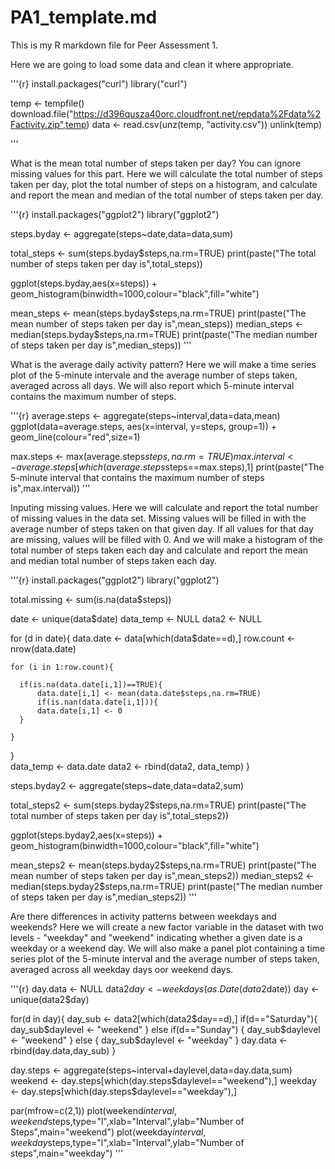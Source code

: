 PA1_template.md
===============

This is my R markdown file for Peer Assessment 1.

Here we are going to load some data and clean it where appropriate.


'''{r}
install.packages("curl")
library("curl")

temp <- tempfile()
download.file("https://d396qusza40orc.cloudfront.net/repdata%2Fdata%2Factivity.zip",temp)
data <- read.csv(unz(temp, "activity.csv"))
unlink(temp)

'''

What is the mean total number of steps taken per day? You can ignore missing values for this part.
Here we will calculate the total number of steps taken per day, plot the total number of steps on a histogram, and calculate and report the mean and median of the total number of steps taken per day.

'''{r}
install.packages("ggplot2")
library("ggplot2")


steps.byday <- aggregate(steps~date,data=data,sum)

total_steps <- sum(steps.byday$steps,na.rm=TRUE)
print(paste("The total number of steps taken per day is",total_steps))

ggplot(steps.byday,aes(x=steps)) + geom_histogram(binwidth=1000,colour="black",fill="white")

mean_steps <- mean(steps.byday$steps,na.rm=TRUE)
print(paste("The mean number of steps taken per day is",mean_steps))
median_steps <- median(steps.byday$steps,na.rm=TRUE)
print(paste("The median number of steps taken per day is",median_steps))
'''

What is the average daily activity pattern?
Here we will make a time series plot of the 5-minute intervale and the average number of steps taken, averaged across all days. We will also report which 5-minute interval contains the maximum number of steps.


'''{r}
average.steps <- aggregate(steps~interval,data=data,mean)
ggplot(data=average.steps, aes(x=interval, y=steps, group=1)) + geom_line(colour="red",size=1)

max.steps <- max(average.steps$steps,na.rm=TRUE)
max.interval <- average.steps[which(average.steps$steps==max.steps),1]
print(paste("The 5-minute interval that contains the maximum number of steps is",max.interval))
'''

Inputing missing values.
Here we will calculate and report the total number of missing values in the data set. Missing values will be filled in with the average number of steps taken on that given day. If all values for that day are missing, values will be filled with 0. And we will make a histogram of the total number of steps taken each day and calculate and report the mean and median total number of steps taken each day.


'''{r}
install.packages("ggplot2")
library("ggplot2")

total.missing <- sum(is.na(data$steps))


date <- unique(data$date)
data_temp <- NULL
data2 <- NULL


  for (d in date){
    data.date <- data[which(data$date==d),]
    row.count <- nrow(data.date) 
    
    for (i in 1:row.count){
  
      if(is.na(data.date[i,1])==TRUE){
          data.date[i,1] <- mean(data.date$steps,na.rm=TRUE)
          if(is.nan(data.date[i,1])){
          data.date[i,1] <- 0
      }
    
    }
  }  
  data_temp <- data.date
  data2 <- rbind(data2, data_temp)
}

steps.byday2 <- aggregate(steps~date,data=data2,sum)

total_steps2 <- sum(steps.byday2$steps,na.rm=TRUE)
print(paste("The total number of steps taken per day is",total_steps2))

ggplot(steps.byday2,aes(x=steps)) + geom_histogram(binwidth=1000,colour="black",fill="white")

mean_steps2 <- mean(steps.byday2$steps,na.rm=TRUE)
print(paste("The mean number of steps taken per day is",mean_steps2))
median_steps2 <- median(steps.byday2$steps,na.rm=TRUE)
print(paste("The median number of steps taken per day is",median_steps2))
'''

Are there differences in activity patterns between weekdays and weekends?
Here we will create a new factor variable in the dataset with two levels - "weekday" and "weekend" indicating whether a given date is a weekday or a weekend day. We will also make a panel plot containing a time series plot of the 5-minute interval and the average number of steps taken, averaged across all weekday days oor weekend days.


'''{r}
day.data <- NULL
data2$day <- weekdays(as.Date(data2$date))
day <- unique(data2$day)

for(d in day){
  day_sub <- data2[which(data2$day==d),]
    if(d=="Saturday"){
      day_sub$daylevel <- "weekend"
    } else if(d=="Sunday") {
      day_sub$daylevel <- "weekend"
    } else {
      day_sub$daylevel <- "weekday"
    }
  day.data <- rbind(day.data,day_sub)
}

day.steps <- aggregate(steps~interval+daylevel,data=day.data,sum)
weekend <- day.steps[which(day.steps$daylevel=="weekend"),]
weekday <- day.steps[which(day.steps$daylevel=="weekday"),]

par(mfrow=c(2,1))
plot(weekend$interval,weekend$steps,type="l",xlab="Interval",ylab="Number of Steps",main="weekend")
plot(weekday$interval,weekday$steps,type="l",xlab="Interval",ylab="Number of steps",main="weekday")
'''
